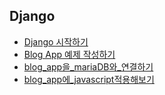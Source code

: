 
## Django

* [Django 시작하기](class/1.django_basic.ipynb)
* [Blog App 예제 작성하기](class/2.blog_App_예제_작성.ipynb)
* [blog_app을_mariaDB와_연결하기](class/4.blog_app을_mariaDB와_연결하기.ipynb)
* [blog_app에_javascript적용해보기](class/5.blog_app에_javascript적용하기.ipynb)




